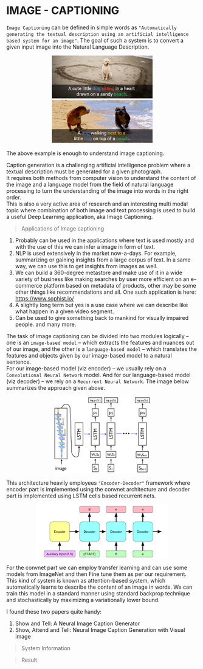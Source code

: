 # IMAGE - CAPTIONING

`Image Captioning` can be defined in simple words as ``"Automatically generating the textual description using an artificial intelligence based system for an image"``. The goal of such a system is to convert a given input image into the Natural Language Description.  

<p align = 'center'>
  <img src = './support/intro.png'>
</p>

The above example is enough to understand image captioning.  
  
Caption generation is a challenging artificial intelligence problem where a textual description must be generated for a given photograph.  
It requires both methods from computer vision to understand the content of the image and a language model from the field of natural language processing to turn the understanding of the image into words in the right order.  
This is also a very active area of research and an interesting multi modal topic where combination of both image and text processing is used to build a useful Deep Learning application, aka Image Captioning.    

> Applications of Image captioning
1.	Probably can be used in the applications where text is used mostly and with the use of this we can infer a image in form of text.
2.	NLP is used extensively in the market now-a-days. For example, summarizing or gaining insights from a large corpus of text. In a same way, we can use this to get insights from images as well.
1.	We can build a 360-degree metastore and make use of it in a wide variety of business like making searches by user more efficient on an e-commerce platform based on metadata of products, other may be some other things like recommendations and all. One such application is here: https://www.sophist.io/
3.	A slightly long term but yes is a use case where we can describe like what happen in a given video segment.
4.	Can be used to give something back to mankind for visually impaired people.
 and many more.

The task of image captioning can be divided into two modules logically – one is an `image-based model` – which extracts the features and nuances out of our image, and the other is a `language-based model` – which translates the features and objects given by our image-based model to a natural sentence.    
For our image-based model (viz encoder) – we usually rely on a `Convolutional Neural Network` model. And for our language-based model (viz decoder) – we rely on a `Recurrent Neural Network`. The image below summarizes the approach given above.

<p align = 'center'>
  <img src = './support/arch.png' width = '50%' height = '50%'>
</p>

This architecture heavily employees ``"Encoder-Decoder"`` framework where encoder part is implemented using the convnet architecture and decoder part is implemented using LSTM cells based recurrent nets.

<p align = 'center'>
  <img src = './support/encod-decod.png' align = 'center'>
</p>

For the convnet part we can employ transfer learning and can use some models from ImageNet and then Fine tune them as per our requirement.  
This kind of system is known as attention-based system, which automatically learns to describe the content of an image in words. We can train this model in a standard manner using standard backprop technique and stochastically by maximizing a variationally lower bound.  

I found these two papers quite handy:
1.	Show and Tell: A Neural Image Caption Generator
2.	Show, Attend and Tell: Neural Image Caption Generation with Visual image

> System Information

> Result
